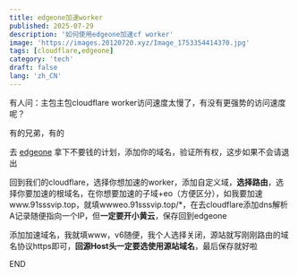 ```yaml
---
title: edgeone加速worker
published: 2025-07-29
description: '如何使用edgeone加速cf worker'
image: 'https://images.20120720.xyz/Image_1753354414370.jpg'
tags: [cloudflare,edgeone]
category: 'tech'
draft: false 
lang: 'zh_CN'
---
```

有人问：主包主包cloudflare worker访问速度太慢了，有没有更强势的访问速度呢？

有的兄弟，有的

去 [edgeone](https://edgeone.ai/zh/get-free-plan) 拿下不要钱的计划，添加你的域名，验证所有权，这步如果不会请退出

回到我们的cloudflare，选择你想加速的worker，添加自定义域，**选择路由**，选择你要加速的根域名，在你想要加速的子域+eo（方便区分），如我要加速www.91sssvip.top，就填wwweo.91sssvip.top/\*，在去cloudflare添加dns解析A记录随便指向一个IP，但**一定要开小黄云**，保存回到edgeone

添加加速域名，我就填www，v6随便，我个人选择关闭，源站就写刚刚路由的域名协议https即可，**回源Host头一定要选使用源站域名**，最后保存就好啦

END
